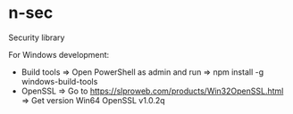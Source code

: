 # n-sec
Security library


For Windows development:
- Build tools => Open PowerShell as admin and run => npm install -g windows-build-tools
- OpenSSL => Go to https://slproweb.com/products/Win32OpenSSL.html => Get version Win64 OpenSSL v1.0.2q

